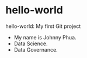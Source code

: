 # hello-world
hello-world: My first Git project
- My name is Johnny Phua.
- Data Science.
- Data Governance.
